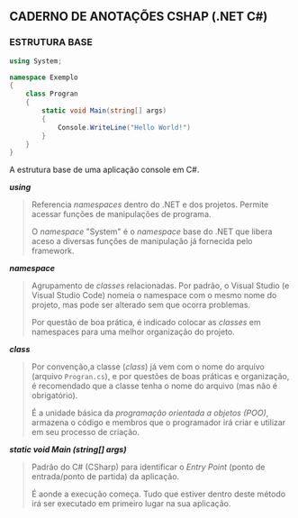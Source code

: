 ## CADERNO DE ANOTAÇÕES CSHAP (.NET C#)

### ESTRUTURA BASE

```c#
using System;

namespace Exemplo
{
	class Progran
	{
    	static void Main(string[] args)
        {
            Console.WriteLine("Hello World!")
        }
	}    
}
```

A estrutura base de uma aplicação console em C#.

***using***

> Referencia *namespaces* dentro do .NET e dos projetos. Permite acessar funções de manipulações de programa.
>
> O *namespace* "System" é o *namespace* base do .NET que libera aceso a diversas funções de manipulação já fornecida pelo framework.

***namespace***

> Agrupamento de *classes* relacionadas. Por padrão, o Visual Studio (e Visual Studio Code) nomeia o namespace com o mesmo nome do projeto, mas pode ser alterado sem que ocorra problemas.
>
> Por questão de boa prática, é indicado colocar as *classes* em namespaces para uma melhor organização do projeto.

***class***

> Por convenção,a classe (*class*) já vem com o nome do arquivo (arquivo `Progran.cs`), e por questões de boas práticas e organização, é recomendado que a classe tenha o nome do arquivo (mas não é obrigatório).
>
> É a unidade básica da *programação orientada a objetos (POO)*, armazena o código e membros que o programador irá criar e utilizar em seu processo de criação.

***static void Main (string[] args)***

> Padrão do C# (CSharp) para identificar o *Entry Point* (ponto de entrada/ponto de partida) da aplicação.
>
> É aonde a execução começa. Tudo que estiver dentro deste método irá ser executado em primeiro lugar na sua aplicação.